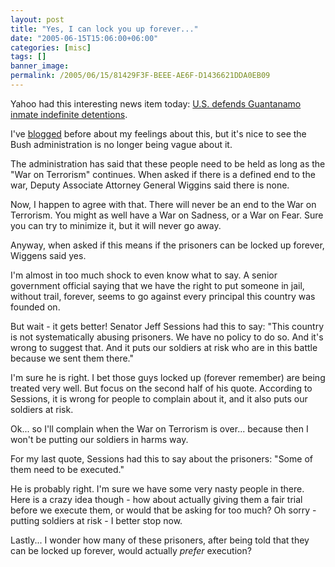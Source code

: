 ```yaml
---
layout: post
title: "Yes, I can lock you up forever..."
date: "2005-06-15T15:06:00+06:00"
categories: [misc]
tags: []
banner_image: 
permalink: /2005/06/15/81429F3F-BEEE-AE6F-D1436621DDA0EB09
---
```


Yahoo had this interesting news item today: <a href="http://news.yahoo.com/news?tmpl=story&cid=615&e=3&u=/nm/20050615/pl_nm/security_usa_detainees_dc">U.S. defends Guantanamo inmate indefinite detentions</a>. 

I've <a href="http://ray.camdenfamily.com/index.cfm?mode=entry&entry=3535BF3E-0CF1-AD06-9B9203B56FCFD155">blogged</a> before about my feelings about this, but it's nice to see the Bush administration is no longer being vague about it. 

The administration has said that these people need to be held as long as the "War on Terrorism" continues. When asked if there is a defined end to the war, Deputy Associate Attorney General Wiggins said there is none. 

Now, I happen to agree with that. There will never be an end to the War on Terrorism. You might as well have a War on Sadness, or a War on Fear. Sure you can try to minimize it, but it will never go away.

Anyway, when asked if this means if the prisoners can be locked up forever, Wiggens said yes.

I'm almost in too much shock to even know what to say. A senior government official saying that we have the right to put someone in jail, without trail, forever, seems to go against every principal this country was founded on.

But wait - it gets better! Senator Jeff Sessions had this to say: "This country is not systematically abusing prisoners. We have no policy to do so. And it's wrong to suggest that. And it puts our soldiers at risk who are in this battle because we sent them there."

I'm sure he is right. I bet those guys locked up (forever remember) are being treated very well. But focus on the second half of his quote. According to Sessions, it is wrong for people to complain about it, and it also puts our soldiers at risk. 

Ok... so I'll complain when the War on Terrorism is over... because then I won't be putting our soldiers in harms way. 

For my last quote, Sessions had this to say about the prisoners: "Some of them need to be executed."

He is probably right. I'm sure we have some very nasty people in there. Here is a crazy idea though - how about actually giving them a fair trial before we execute them, or would that be asking for too much? Oh sorry - putting soldiers at risk - I better stop now.

Lastly... I wonder how many of these prisoners, after being told that they can be locked up forever, would actually <i>prefer</i> execution?